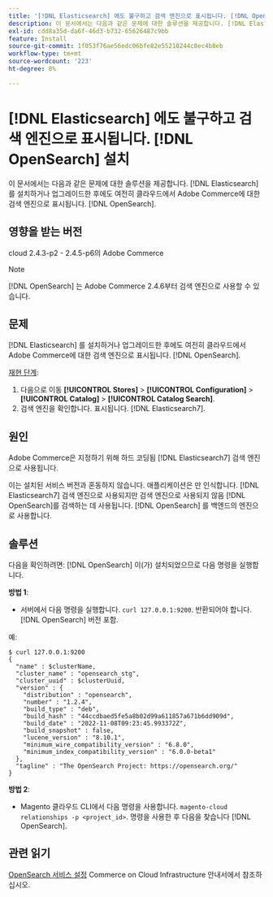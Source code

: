 ```yaml
---
title: '[!DNL Elasticsearch] 에도 불구하고 검색 엔진으로 표시됩니다. [!DNL OpenSearch] 설치'
description: 이 문서에서는 다음과 같은 문제에 대한 솔루션을 제공합니다. [!DNL Elasticsearch] 를 설치하거나 업그레이드한 후에도 여전히 클라우드에서 Adobe Commerce에 대한 검색 엔진으로 표시됩니다. [!DNL OpenSearch].
exl-id: cdd8a35d-da6f-46d3-b732-65626487c9bb
feature: Install
source-git-commit: 1f053f76ae56edc06bfe82e55210244c8ec4b8eb
workflow-type: tm+mt
source-wordcount: '223'
ht-degree: 0%

---
```


# [!DNL Elasticsearch] 에도 불구하고 검색 엔진으로 표시됩니다. [!DNL OpenSearch] 설치

이 문서에서는 다음과 같은 문제에 대한 솔루션을 제공합니다. [!DNL Elasticsearch] 를 설치하거나 업그레이드한 후에도 여전히 클라우드에서 Adobe Commerce에 대한 검색 엔진으로 표시됩니다. [!DNL OpenSearch].

## 영향을 받는 버전

cloud 2.4.3-p2 - 2.4.5-p6의 Adobe Commerce

>[!NOTE]
>
>[!DNL OpenSearch] 는 Adobe Commerce 2.4.6부터 검색 엔진으로 사용할 수 있습니다.

## 문제

[!DNL Elasticsearch] 를 설치하거나 업그레이드한 후에도 여전히 클라우드에서 Adobe Commerce에 대한 검색 엔진으로 표시됩니다. [!DNL OpenSearch].

<u>재현 단계</u>:

1. 다음으로 이동 **[!UICONTROL Stores]** > **[!UICONTROL Configuration]** > **[!UICONTROL Catalog]** > **[!UICONTROL Catalog Search]**.
1. 검색 엔진을 확인합니다. 표시됩니다. [!DNL Elasticsearch7].

## 원인

Adobe Commerce은 지정하기 위해 하드 코딩됨 [!DNL Elasticsearch7] 검색 엔진으로 사용됩니다.

이는 설치된 서비스 버전과 혼동하지 않습니다. 애플리케이션은 만 인식합니다. [!DNL Elasticsearch7] 검색 엔진으로 사용되지만 검색 엔진으로 사용되지 않음 [!DNL OpenSearch]를 검색하는 데 사용됩니다. [!DNL OpenSearch] 를 백엔드의 엔진으로 사용합니다.

## 솔루션

다음을 확인하려면: [!DNL OpenSearch] 이(가) 설치되었으므로 다음 명령을 실행합니다.

**방법 1**:

* 서버에서 다음 명령을 실행합니다. `curl 127.0.0.1:9200`. 반환되어야 합니다. [!DNL OpenSearch] 버전 포함.

예:

```
$ curl 127.0.0.1:9200
{
  "name" : $clusterName,
  "cluster_name" : "opensearch_stg",
  "cluster_uuid" : $clusterUuid,
  "version" : {
    "distribution" : "opensearch",
    "number" : "1.2.4",
    "build_type" : "deb",
    "build_hash" : "44ccdbaed5fe5a8b02d99a611857a671b6dd909d",
    "build_date" : "2022-11-08T09:23:45.993372Z",
    "build_snapshot" : false,
    "lucene_version" : "8.10.1",
    "minimum_wire_compatibility_version" : "6.8.0",
    "minimum_index_compatibility_version" : "6.0.0-beta1"
  },
  "tagline" : "The OpenSearch Project: https://opensearch.org/"
}
```

**방법 2**:

* Magento 클라우드 CLI에서 다음 명령을 사용합니다. `magento-cloud relationships -p <project_id>`. 명령을 사용한 후 다음을 찾습니다 [!DNL OpenSearch].

## 관련 읽기

[OpenSearch 서비스 설정](https://experienceleague.adobe.com/docs/commerce-cloud-service/user-guide/configure/service/opensearch.html) Commerce on Cloud Infrastructure 안내서에서 참조하십시오.
